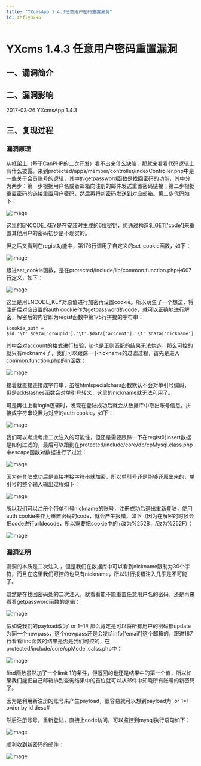 ```yaml
---
title: "YXcmsApp 1.4.3任意用户密码重置漏洞"
id: zhfly3296
---
```


# YXcms 1.4.3 任意用户密码重置漏洞

## 一、漏洞简介

## 二、漏洞影响

2017-03-26 YXcmsApp 1.4.3

## 三、复现过程

### 漏洞原理

从框架上（基于CanPHP的二次开发）看不出来什么缺陷，那就来看看代码逻辑上有什么披露。来到protected/apps/member/controller/indexController.php中是一些关于会员账号的逻辑，其中的getpassword函数是找回密码的功能，其中分为两步：第一步根据用户名或者邮箱向注册的邮件发送重置密码链接；第二步根据重置密码的链接重置用户密码，然后再将新密码发送到对应邮箱。第二步代码如下：

![image](../img/3fba99f8a4593a7aee95add3355cc943.png)

这里的ENCODE_KEY是在安装时生成的6位密钥，想通过构造$_GET['code']来重置其他用户的密码初步是不现实的。

但之后又看到在regist功能中，第176行调用了自定义的set_cookie函数，如下：

![image](../img/ad681d3c6ce7cc9d9214ec1e3094fcd4.png)

跟进set_cookie函数，是在protected/include/lib/common.function.php中607行定义，如下：

![image](../img/7a315c757fb8080db3a612c88476d352.png)

这里是用ENCODE_KEY对原值进行加密再设置cookie。所以萌生了一个想法，将注册后对应设置的auth cookie作为getpassword的code，就可以正确地进行解密，解密后的内容即为regist函数中第175行拼接的字符串：

```
$cookie_auth = $id.'\t'.$data['groupid'].'\t'.$data['account'].'\t'.$data['nickname'].'\t'.$data['lastip']; 
```

其中会对account的格式进行校验，ip也是正则匹配的结果无法伪造，那么可控的就只有nickname了，我们可以跟踪一下nickname的过滤过程，首先是进入common.function.php的in函数：

![image](../img/b67f79f7733324d0ca8a491b6d75a38c.png)

接着就直接连接成字符串，虽然htmlspecialchars函数默认不会对单引号编码，但是addslashes函数会对单引号转义，这里的nickname就无法利用了。

可是再往上看login逻辑时，发现在登陆成功后就会从数据库中取出账号信息，拼接成字符串设置为对应的auth cookie，如下：

![image](../img/f145b99a356b252e3be0ca2545bad31b.png)

我们可以考虑考虑二次注入的可能性，但还是需要跟踪一下在regist时insert数据是如何过滤的，最后可以跟到在protected/include/core/db/cpMysql.class.php中escape函数对数据进行了过滤：

![image](../img/c7c7a052cc909b631aa3b9c47180656d.png)

因为在登陆成功后是直接拼接字符串就加密，所以单引号还是能够还原出来的，单引号的整个输入输出过程如下：

![image](../img/7981e07101695a94f7592a6ea8c8abb6.png)

所以我们可以注册个带单引号nickname的账号，注册成功后退出重新登陆，使用auth cookie来作为重置密码的code，就会产生报错，如下（因为在解密的时候会把code进行urldecode，所以需要把cookie中的+改为%252B，/改为%252F）：

![image](../img/380bb87206d528e049f382c0a93045a1.png)

### 漏洞证明

漏洞的本质是二次注入 ，但是我们在数据库中可以看到nickname限制为30个字符，而且在这里我们可控的也只有nickname，所以进行报错注入几乎是不可能了。

既然是在找回密码处的二次注入，就看看能不能重置任意用户名的密码。还是再来看看getpassword函数的逻辑：

![image](../img/3fba99f8a4593a7aee95add3355cc943.png)

假如说我们的payload改为' or 1=1# 那么肯定是可以将所有用户的密码都update为同一个newpass，这个newpass还是会发给info['email']这个邮箱的，跟进187行看看find函数的结果是否是我们可控的，在protected/include/core/cpModel.calss.php中：

![image](../img/18cf696515a47f9e1b587f823b6fa212.png)

find函数虽然加了一个limit 1的条件，但返回的也还是结果中的第一个值，所以如果我们能把自己邮箱排到查询结果中的首位就可以从邮件中知晓所有账号的新密码了。

因为是利用新注册的账号来产生payload，很容易就可以想到payload为' or 1=1 order by id desc#

然后注册账号，重新登陆，直接上code访问，可以监控到mysql执行语句如下：

![image](../img/37af185c6bd926f25bdd8624816d2c2a.png)

顺利收到新密码的邮件：

![image](../img/e3807117c6d59bcbbf679f7a1ce11d9d.png)